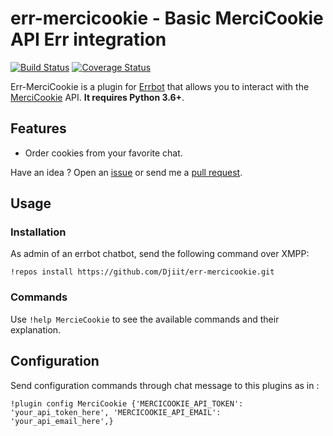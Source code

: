 # err-mercicookie - Basic MerciCookie API Err integration

[![Build Status](https://travis-ci.org/Djiit/err-mercicookie.svg?branch=master)](https://travis-ci.org/Djiit/err-mercicookie) [![Coverage Status](https://coveralls.io/repos/github/Djiit/err-mercicookie/badge.svg?branch=master)](https://coveralls.io/github/Djiit/err-mercicookie?branch=master)

Err-MerciCookie is a plugin for [Errbot](https://github.com/errbotio/errbot) that allows you to interact with the [MerciCookie](https://www.mercicookie.com/pages/coffret-cadeau) API. **It requires Python 3.6+**.

## Features

* Order cookies from your favorite chat.

Have an idea ? Open an [issue](https://github.com/Djiit/err-mercicookie/issues) or send me a [pull request](https://github.com/Djiit/err-mercicookie/pulls).

## Usage

### Installation

As admin of an errbot chatbot, send the following command over XMPP:

```
!repos install https://github.com/Djiit/err-mercicookie.git
```

### Commands

Use `!help MercieCookie` to see the available commands and their explanation.

## Configuration

Send configuration commands through chat message to this plugins as in :

```
!plugin config MerciCookie {'MERCICOOKIE_API_TOKEN': 'your_api_token_here', 'MERCICOOKIE_API_EMAIL': 'your_api_email_here',}
```
